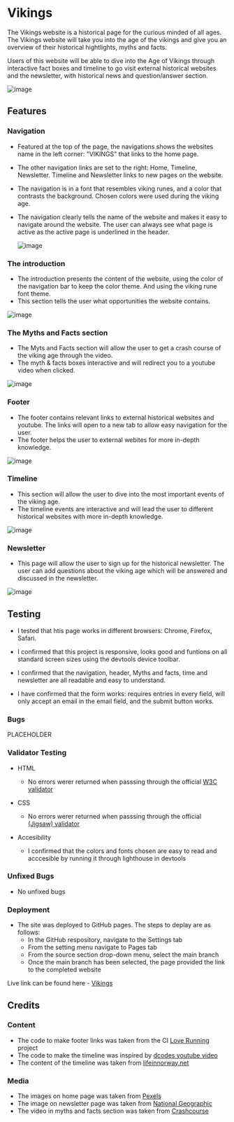 # Vikings

The Vikings website is a historical page for the curious minded of all ages. The Vikings website will take you into the age of the vikings and give you an overview of their historical hightlights, myths and facts.

Users of this website will be able to dive into the Age of Vikings through interactive fact boxes and timeline to go visit external historical websites and the newsletter, with historical news and question/answer section.

![image](https://user-images.githubusercontent.com/43667190/147696776-2b4bdc2d-6cbf-4114-982e-2a2b13af8e99.png)

## Features

### Navigation
- Featured at the top of the page, the navigations shows the websites name in the left corner: "VIKINGS" that links to the home page. 
  
- The other navigation links are set to the right: Home, Timeline, Newsletter. Timeline and Newsletter links to new pages on the website. 
  
- The navigation is in a font that resembles viking runes, and a color that contrasts the background. Chosen colors were used during the viking age. 
  
- The navigation clearly tells the name of the website and makes it easy to navigate around the website. The user can always see what page is active as the active page is underlined in the header. 
  
  ![image](https://user-images.githubusercontent.com/43667190/147686872-9a808c85-f601-4a36-8e7b-2c7c9d9e766e.png)
  
### The introduction
  
- The introduction presents the content of the website, using the color of the navigation bar to keep the color theme. And using the viking rune font theme. 
- This section tells the user what opportunities the website contains.
  
![image](https://user-images.githubusercontent.com/43667190/147696044-7d00480f-33a1-44a7-81af-1ca47694af75.png)


### The Myths and Facts section
  
- The Myts and Facts section will allow the user to get a crash course of the viking age through the video.
- The myth & facts boxes interactive and will redirect you to a youtube video when clicked. 
  
  
![image](https://user-images.githubusercontent.com/43667190/147686927-e20f90c0-5c42-4917-ac07-a6637f7b9cd8.png)

### Footer
- The footer contains relevant links to external historical websites and youtube. The links will open to a new tab to allow easy navigation for the user.
- The footer helps the user to external webites for more in-depth knowledge.
  
![image](https://user-images.githubusercontent.com/43667190/147687083-49eac8f1-a5b5-4a4c-ab6f-8e7209103566.png)
  
### Timeline
  
- This section will allow the user to dive into the most important events of the viking age. 
- The timeline events are interactive and will lead the user to different historical websites with more in-depth knowledge.
  
![image](https://user-images.githubusercontent.com/43667190/147687002-3c7a2a8f-1351-401f-938c-7ee0e69e816d.png)

  
### Newsletter
- This page will allow the user to sign up for the historical newsletter. The user can add questions about the viking age which will be answered and discussed in the newsletter.
  
![image](https://user-images.githubusercontent.com/43667190/147687037-927987e2-7e29-475c-8931-1b83394d6543.png)

  
 

  
## Testing
- I tested that htis page works in different browsers: Chrome, Firefox, Safari.
  
- I confirmed that this project is responsive, looks good and funtions on all standard screen sizes using the devtools device toolbar.
  
- I confirmed that the navigation, header, Myths and facts, time and newsletter are all readable and easy to understand. 
  
- I have confirmed that the form works: requires entries in every field, will only accept an email in the email field, and the submit button works. 

### Bugs
  
PLACEHOLDER

### Validator Testing

- HTML
  - No errors werer returned when passsing through the official [W3C validator](https://validator.w3.org/nu/?doc=https%3A%2F%2Fsimonmortensen23.github.io%2Fproject1%2F)

- CSS
  - No errors werer returned when passsing through the official [(Jigsaw) validator](https://jigsaw.w3.org/css-validator/validator?uri=https%3A%2F%2Fsimonmortensen23.github.io%2Fproject1%2F&profile=css3svg&usermedium=all&warning=1&vextwarning=&lang=en)

- Accesibility 
  - I confirmed that the colors and fonts chosen are easy to read and acccesible by running it through lighthouse in devtools  



### Unfixed Bugs

- No unfixed bugs

### Deployment
- The site was deployed to GitHub pages. The steps to deplay are as follows:
  - In the GitHub respository, navigate to the Settings tab
  - From the setting menu navigate to Pages tab
  - From the source section drop-down menu, select the main branch
  - Once the main branch has been selected, the page provided the link to the completed website

Live link can be found here - [Vikings](https://simonmortensen23.github.io/project1/)  

## Credits

### Content

- The code to make footer links was taken from the CI [Love Running](https://github.com/simonmortensen23/love-running) project
- The code to make the timeline was inspired by [dcodes youtube video](https://www.youtube.com/watch?v=AIDiMA_C3sg&ab_channel=dcode)
- The content of the timeline was taken from [lifeinnorway.net](https://www.lifeinnorway.net/viking-timeline/)
  
### Media

- The images on home page was taken from [Pexels](https://www.pexels.com/da-dk/sog/viking/)
- The image on newsletter page was taken from [National Geographic](https://www.nationalgeographic.com/interactive-assets/nggraphics/vikingsettlements-graphic/build-2017-03-27_16-28-31/assets/img/graphic-desktop.png) 
- The video in myths and facts section was taken from [Crashcourse](https://www.youtube.com/watch?v=Wc5zUK2MKNY&t=137s&ab_channel=CrashCourse)
  
  
  
  

